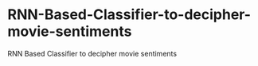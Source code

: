 # RNN-Based-Classifier-to-decipher-movie-sentiments
RNN Based Classifier to decipher movie sentiments
